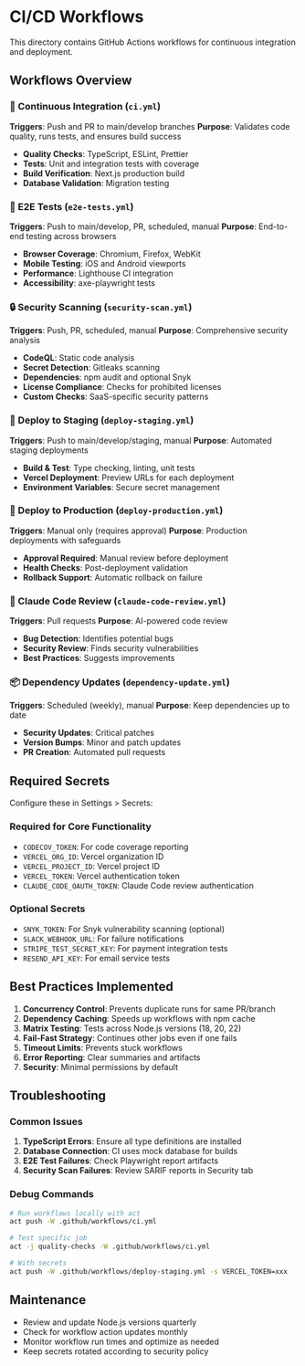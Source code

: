 # CI/CD Workflows

This directory contains GitHub Actions workflows for continuous integration and deployment.

## Workflows Overview

### 🔄 Continuous Integration (`ci.yml`)

**Triggers**: Push and PR to main/develop branches
**Purpose**: Validates code quality, runs tests, and ensures build success

- **Quality Checks**: TypeScript, ESLint, Prettier
- **Tests**: Unit and integration tests with coverage
- **Build Verification**: Next.js production build
- **Database Validation**: Migration testing

### 🧪 E2E Tests (`e2e-tests.yml`)

**Triggers**: Push to main/develop, PR, scheduled, manual
**Purpose**: End-to-end testing across browsers

- **Browser Coverage**: Chromium, Firefox, WebKit
- **Mobile Testing**: iOS and Android viewports
- **Performance**: Lighthouse CI integration
- **Accessibility**: axe-playwright tests

### 🔒 Security Scanning (`security-scan.yml`)

**Triggers**: Push, PR, scheduled, manual
**Purpose**: Comprehensive security analysis

- **CodeQL**: Static code analysis
- **Secret Detection**: Gitleaks scanning
- **Dependencies**: npm audit and optional Snyk
- **License Compliance**: Checks for prohibited licenses
- **Custom Checks**: SaaS-specific security patterns

### 🚀 Deploy to Staging (`deploy-staging.yml`)

**Triggers**: Push to main/develop/staging, manual
**Purpose**: Automated staging deployments

- **Build & Test**: Type checking, linting, unit tests
- **Vercel Deployment**: Preview URLs for each deployment
- **Environment Variables**: Secure secret management

### 🎯 Deploy to Production (`deploy-production.yml`)

**Triggers**: Manual only (requires approval)
**Purpose**: Production deployments with safeguards

- **Approval Required**: Manual review before deployment
- **Health Checks**: Post-deployment validation
- **Rollback Support**: Automatic rollback on failure

### 🤖 Claude Code Review (`claude-code-review.yml`)

**Triggers**: Pull requests
**Purpose**: AI-powered code review

- **Bug Detection**: Identifies potential bugs
- **Security Review**: Finds security vulnerabilities
- **Best Practices**: Suggests improvements

### 📦 Dependency Updates (`dependency-update.yml`)

**Triggers**: Scheduled (weekly), manual
**Purpose**: Keep dependencies up to date

- **Security Updates**: Critical patches
- **Version Bumps**: Minor and patch updates
- **PR Creation**: Automated pull requests

## Required Secrets

Configure these in Settings > Secrets:

### Required for Core Functionality

- `CODECOV_TOKEN`: For code coverage reporting
- `VERCEL_ORG_ID`: Vercel organization ID
- `VERCEL_PROJECT_ID`: Vercel project ID
- `VERCEL_TOKEN`: Vercel authentication token
- `CLAUDE_CODE_OAUTH_TOKEN`: Claude Code review authentication

### Optional Secrets

- `SNYK_TOKEN`: For Snyk vulnerability scanning (optional)
- `SLACK_WEBHOOK_URL`: For failure notifications
- `STRIPE_TEST_SECRET_KEY`: For payment integration tests
- `RESEND_API_KEY`: For email service tests

## Best Practices Implemented

1. **Concurrency Control**: Prevents duplicate runs for same PR/branch
2. **Dependency Caching**: Speeds up workflows with npm cache
3. **Matrix Testing**: Tests across Node.js versions (18, 20, 22)
4. **Fail-Fast Strategy**: Continues other jobs even if one fails
5. **Timeout Limits**: Prevents stuck workflows
6. **Error Reporting**: Clear summaries and artifacts
7. **Security**: Minimal permissions by default

## Troubleshooting

### Common Issues

1. **TypeScript Errors**: Ensure all type definitions are installed
2. **Database Connection**: CI uses mock database for builds
3. **E2E Test Failures**: Check Playwright report artifacts
4. **Security Scan Failures**: Review SARIF reports in Security tab

### Debug Commands

```bash
# Run workflows locally with act
act push -W .github/workflows/ci.yml

# Test specific job
act -j quality-checks -W .github/workflows/ci.yml

# With secrets
act push -W .github/workflows/deploy-staging.yml -s VERCEL_TOKEN=xxx
```

## Maintenance

- Review and update Node.js versions quarterly
- Check for workflow action updates monthly
- Monitor workflow run times and optimize as needed
- Keep secrets rotated according to security policy
